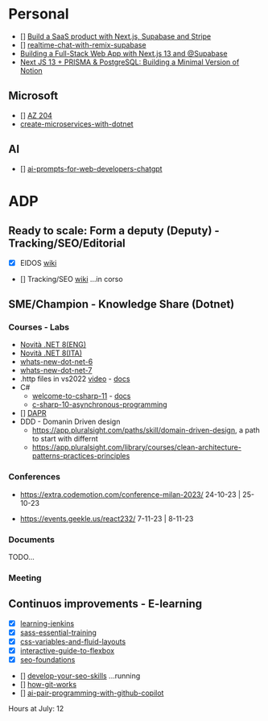 
# Personal
- [] [Build a SaaS product with Next.js, Supabase and Stripe](https://egghead.io/courses/build-a-saas-product-with-next-js-supabase-and-stripe-61f2bc20)
- [] [realtime-chat-with-remix-supabase](https://egghead.io/courses/build-a-realtime-chat-app-with-remix-and-supabase-d36e2618)
- [Building a Full-Stack Web App with Next.js 13 and @Supabase](https://www.youtube.com/watch?v=kDGovtwtcyU&t=231s)
- [Next JS 13 + PRISMA & PostgreSQL: Building a Minimal Version of Notion](https://www.youtube.com/watch?v=OPJc8UrdoI4&t=1s)
## Microsoft
- [] [AZ 204](https://app.pluralsight.com/paths/certificate/developing-solutions-for-microsoft-azure-az-204)
- [create-microservices-with-dotnet](https://learn.microsoft.com/en-us/training/paths/create-microservices-with-dotnet/?WT.mc_id=dotnet-35129-website)



## AI
- [] [ai-prompts-for-web-developers-chatgpt](https://www.builder.io/blog/ai-prompts-for-web-developers-chatgpt)

# ADP
## Ready to scale: Form a deputy (Deputy) - Tracking/SEO/Editorial
- [x] EIDOS [wiki](https://wiki.deltatre.com/pages/viewpage.action?spaceKey=UEFACOM&title=Eidos+Cms)
- [] Tracking/SEO [wiki](https://wiki.deltatre.com/display/UEFACOM/SEO+and+Analytics?src=contextnavpagetreemode) ...in corso
## SME/Champion - Knowledge Share (Dotnet)
### Courses - Labs
- [Novità .NET 8(ENG)](https://www.youtube.com/watch?v=pJGDPEk45Jc)
- [Novità .NET 8(ITA)](https://www.youtube.com/watch?v=ZXxZlTsgmsI)
- [whats-new-dot-net-6](https://app.pluralsight.com/library/courses/whats-new-dot-net-6)
- [whats-new-dot-net-7](https://app.pluralsight.com/library/courses/dot-net-7-whats-new)
- .http files in vs2022 [video](https://www.youtube.com/watch?v=ud0wx5mgniI) - [docs](https://learn.microsoft.com/en-us/aspnet/core/test/http-files?view=aspnetcore-8.0&viewFallbackFrom=aspnetcore-7.0)
- C#
  - [welcome-to-csharp-11](https://devblogs.microsoft.com/dotnet/welcome-to-csharp-11/) - [docs](https://learn.microsoft.com/en-us/dotnet/csharp/whats-new/csharp-11)
  - [c-sharp-10-asynchronous-programming](https://app.pluralsight.com/library/courses/c-sharp-10-asynchronous-programming)
- [] [DAPR](https://app.pluralsight.com/library/courses/dapr-1-big-picture)
- DDD - Domanin Driven design
  -  https://app.pluralsight.com/paths/skill/domain-driven-design, a path to start with differnt
  - https://app.pluralsight.com/library/courses/clean-architecture-patterns-practices-principles

### Conferences
- https://extra.codemotion.com/conference-milan-2023/
24-10-23 | 25-10-23 

- https://events.geekle.us/react232/
7-11-23 | 8-11-23 
### Documents
TODO...
### Meeting

## Continuos improvements - E-learning 
- [x] [learning-jenkins](https://www.linkedin.com/learning/learning-jenkins-14423877?u=111852570)
- [x] [sass-essential-training](https://www.linkedin.com/learning/sass-essential-training-15630917?u=111852570)
- [x] [css-variables-and-fluid-layouts](https://www.linkedin.com/learning/css-variables-and-fluid-layouts?u=111852570)
- [x] [interactive-guide-to-flexbox](https://www.joshwcomeau.com/css/interactive-guide-to-flexbox/)
- [x] [seo-foundations](https://www.linkedin.com/learning/seo-foundations-14828080?u=111852570)
- [] [develop-your-seo-skills](https://www.linkedin.com/learning/paths/develop-your-seo-skills?u=111852570) ...running
- [] [how-git-works](https://app.pluralsight.com/library/courses/how-git-works)
- [] [ai-pair-programming-with-github-copilot](https://www.linkedin.com/learning/ai-pair-programming-with-github-copilot?u=111852570)

Hours at July: 12